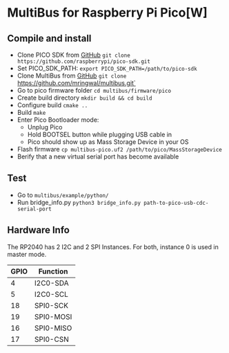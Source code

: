# MultiBus for Raspberry Pi Pico[W]

## Compile and install
- Clone PICO SDK from [GitHub](https://github.com/raspberrypi/pico-sdk)
    `git clone https://github.com/raspberrypi/pico-sdk.git`
- Set PICO_SDK_PATH:
    `export PICO_SDK_PATH=/path/to/pico-sdk`
- Clone MultiBus from [GitHub](https://github.com/mringwal/multibus)
    `git clone `https://github.com/mringwal/multibus.git`
- Go to pico firmware folder
    `cd multibus/firmware/pico`	
- Create build directory
    `mkdir build && cd build`
- Configure build
    `cmake ..`
- Build
    `make`
- Enter Pico Bootloader mode:
    - Unplug Pico
    - Hold BOOTSEL button while plugging USB cable in
    - Pico should show up as Mass Storage Device in your OS
- Flash firmware
    `cp multibus-pico.uf2 /path/to/pico/MassStorageDevice`
- Berify that a new virtual serial port has become available

## Test
- Go to `multibus/example/python/`
- Run bridge_info.py
	`python3 bridge_info.py path-to-pico-usb-cdc-serial-port`

## Hardware Info

The RP2040 has 2 I2C and 2 SPI Instances. For both, instance 0 is used in master mode.

| GPIO       | Function  |
|------------|-----------|
| 4          | I2C0-SDA  |
| 5          | I2C0-SCL  |
| 18         | SPI0-SCK  |
| 19         | SPI0-MOSI |
| 16         | SPI0-MISO |
| 17         | SPI0-CSN  |
